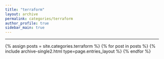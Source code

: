 ```yaml
---
title: "terraform"
layout: archive
permalink: categories/terraform
author_profile: true
sidebar_main: true
---
```


***

{% assign posts = site.categories.terraform %}
{% for post in posts %} {% include archive-single2.html type=page.entries_layout %} {% endfor %}